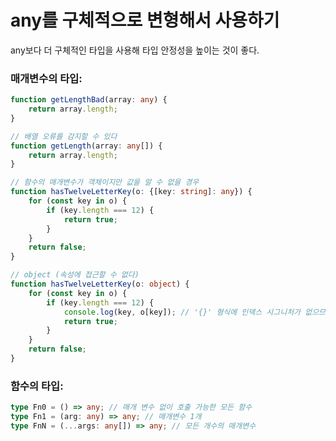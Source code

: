 # any를 구체적으로 변형해서 사용하기

any보다 더 구체적인 타입을 사용해 타입 안정성을 높이는 것이 좋다.

### 매개변수의 타입:

```typescript
function getLengthBad(array: any) {
	return array.length;
}

// 배열 오류를 감지할 수 있다
function getLength(array: any[]) {
	return array.length;
} 
```

```typescript
// 함수의 매개변수가 객체이지만 값을 알 수 없을 경우
function hasTwelveLetterKey(o: {[key: string]: any}) {
	for (const key in o) {
		if (key.length === 12) {
			return true;
		}
	}
	return false;
}

// object (속성에 접근할 수 없다)
function hasTwelveLetterKey(o: object) {
	for (const key in o) {
		if (key.length === 12) {
			console.log(key, o[key]); // '{}' 형식에 인덱스 시그니처가 없으므로 요소에 암시적으로 'any' 형식이 있습니다.
			return true;
		}
	}
	return false;
}
```

### 함수의 타입:

```typescript
type Fn0 = () => any; // 매개 변수 없이 호출 가능한 모든 함수
type Fn1 = (arg: any) => any; // 매개변수 1개
type FnN = (...args: any[]) => any; // 모든 개수의 매개변수
```

